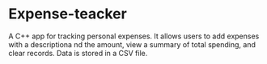 # Expense-teacker
A C++ app for tracking personal expenses. It allows users to add expenses with  a descriptiona nd the amount, view a summary of total spending, and clear records. Data is stored in a CSV file.
